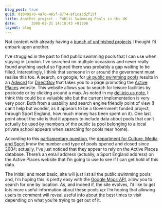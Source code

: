 ```yaml
---
blog_post: true
guid: 81049870-4a70-495f-8774-ef1ca3d2f15f
title: Another project - Public Swimming Pools in the UK
date:       2008-03-31 14:18:43 +01:00
layout: blog
---
```


Not content with already having a [bunch of unfinished
projects](/articles/2008/02/18/what-ive-been-up-to-projects-and-ideas) I
thought I’d embark upon another.

I’ve struggled in the past to find public swimming pools that I can use
when staying in London. I’ve searched on multiple occasions and never
really found anything useful so figured there was probably a gap waiting
to be filled. Interestingly, I think that someone in or around the
government must realise this too. A search, on google, for [uk public
swimming
pools](http://www.google.co.uk/search?q=uk+public+swimming+pools)
results in an [Adword](http://adwords.google.com) for
[DirectGov](http://direct.gov.uk) that takes you to a page promoting the
[Active Places](http://www.activeplaces.com) website. This website
allows you to search for leisure facilities by postcode or by clicking
around a map. As noted in my [del.icio.us
note](http://del.icio.us/chrisjroos/url/0a078da5074a6c759210508c0bc6a60e),
I think this could be a valuable site but the current implementation is
very very poor: Both from a usability and search engine friendly point
of view (I can’t help but wonder, as it appears to be a Government
funded project, through Sport England, how much money has been spent on
it). One last point about the site is that it appears to include data
about pools that can’t actually be used by members of the public (a pool
belonging to a local private school appears when searching for pools
near home).

According to this [parliamentary
question](http://www.theyworkforyou.com/wrans/?id=2008-03-10b.192802.h),
the [department for Culture, Media and
Sport](http://www.culture.gov.uk/) know the number and type of pools
opened and closed since 2004: actually, I’ve just noticed that they
appear to rely on the Active Places database. There’s an email address
(actually, a Sport England address) on the Active Places website that
I’m going to use to see if I can get hold of this data.

The initial, and most basic, site will just list all the public swimming
pools and, I’m hoping this is pretty easy with the [Google Maps
API](http://code.google.com/apis/maps/), allow you to search for one by
location. As, and indeed if, the site evolves, I’d like to get lots more
useful information about these pools up: I’m hoping that allowing users
to comment will reveal useful info about the best times to visit
depending on what you’re trying to get out of it.
